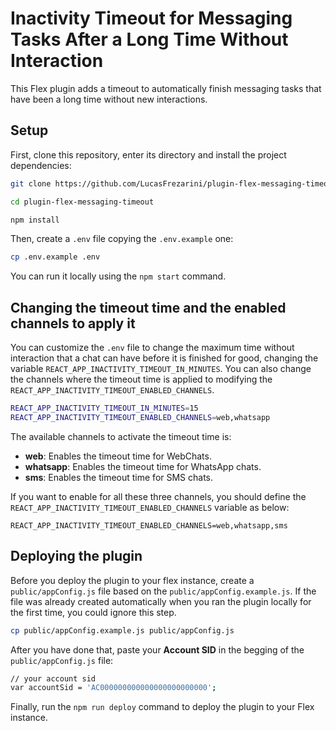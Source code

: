 # Inactivity Timeout for Messaging Tasks After a Long Time Without Interaction

This Flex plugin adds a timeout to automatically finish messaging tasks that have been a long time without new interactions.

## Setup

First, clone this repository, enter its directory and install the project dependencies:

```bash
git clone https://github.com/LucasFrezarini/plugin-flex-messaging-timeout.git

cd plugin-flex-messaging-timeout

npm install
```

Then, create a `.env` file copying the `.env.example` one:

```bash
cp .env.example .env
```

You can run it locally using the `npm start` command.

## Changing the timeout time and the enabled channels to apply it

You can customize the `.env` file to change the maximum time without interaction that a chat can have before it is finished for good, changing the variable `REACT_APP_INACTIVITY_TIMEOUT_IN_MINUTES`. You can also change the channels where the timeout time is applied to modifying the `REACT_APP_INACTIVITY_TIMEOUT_ENABLED_CHANNELS`.

```bash
REACT_APP_INACTIVITY_TIMEOUT_IN_MINUTES=15
REACT_APP_INACTIVITY_TIMEOUT_ENABLED_CHANNELS=web,whatsapp
```

The available channels to activate the timeout time is:

* **web**: Enables the timeout time for WebChats.
* **whatsapp**: Enables the timeout time for WhatsApp chats.
* **sms**: Enables the timeout time for SMS chats.

If you want to enable for all these three channels, you should define the `REACT_APP_INACTIVITY_TIMEOUT_ENABLED_CHANNELS` variable as below:

```
REACT_APP_INACTIVITY_TIMEOUT_ENABLED_CHANNELS=web,whatsapp,sms
```

## Deploying the plugin

Before you deploy the plugin to your flex instance, create a `public/appConfig.js` file based on the `public/appConfig.example.js`. If the file was already created automatically when you ran the plugin locally for the first time, you could ignore this step.

```bash
cp public/appConfig.example.js public/appConfig.js
```

After you have done that, paste your **Account SID** in the begging of the `public/appConfig.js` file:

```bash
// your account sid
var accountSid = 'AC000000000000000000000000';
```

Finally, run the `npm run deploy` command to deploy the plugin to your Flex instance.
